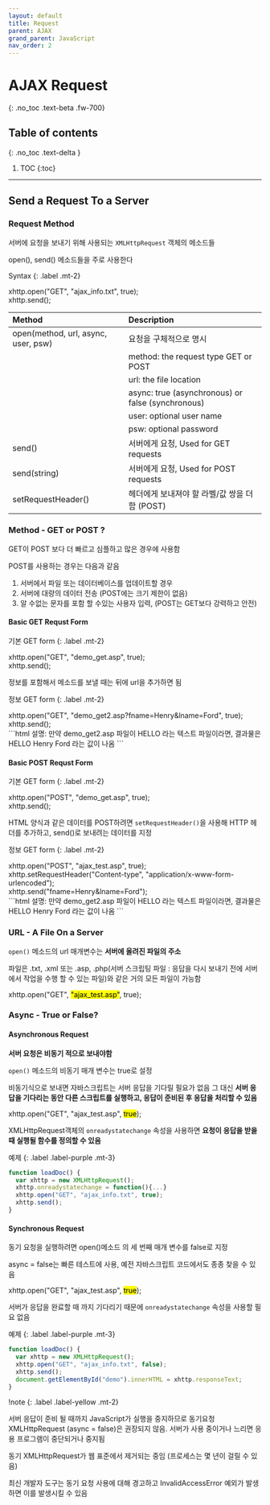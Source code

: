 ```yaml
---
layout: default
title: Request
parent: AJAX
grand_parent: JavaScript
nav_order: 2
---
```


# AJAX Request
{: .no_toc .text-beta .fw-700}

## Table of contents
{: .no_toc .text-delta }

1. TOC
{:toc}

---

## Send a Request To a Server

### Request Method

서버에 요청을 보내기 위해 사용되는 `XMLHttpRequest` 객체의 메소드들

open(), send() 메소드들을 주로 사용한다

Syntax
{: .label .mt-2}
<div class="code-example" markdown="1">
xhttp.open("GET", "ajax_info.txt", true); <br>
xhttp.send();                        
</div>

| Method                                 | Description                                       |
|:---------------------------------------|:--------------------------------------------------|
| open(method, url, async, user, psw)    | 요청을 구체적으로 명시                                |
|                                        | method: the request type GET or POST              |
|                                        | url: the file location                            |
|                                        | async: true (asynchronous) or false (synchronous) |
|                                        | user: optional user name                          |
|                                        | psw: optional password                            |
| send()                                 | 서버에게 요청, Used for GET requests                |
| send(string)                           | 서버에게 요청, Used for POST requests               |
| setRequestHeader()                     | 헤더에게 보내져야 할 라벨/값 쌍을 더함 (POST)          |

### Method - GET or POST ?

GET이 POST 보다 더 빠르고 심플하고 많은 경우에 사용함

POST를 사용하는 경우는 다음과 같음

1. 서버에서 파일 또는 데이터베이스를 업데이트할 경우
2. 서버에 대량의 데이터 전송 (POST에는 크기 제한이 없음)
3. 알 수없는 문자를 포함 할 수있는 사용자 입력, (POST는 GET보다 강력하고 안전)

#### Basic GET Requst Form

기본 GET form
{: .label .mt-2}
<div class="code-example" markdown="1">
xhttp.open("GET", "demo_get.asp", true); <br>
xhttp.send();                       
</div>

정보를 포함해서 메소드를 보낼 때는 뒤에 url을 추가하면 됨

정보 GET form
{: .label .mt-2}
<div class="code-example" markdown="1">
xhttp.open("GET", "demo_get2.asp?fname=Henry&lname=Ford", true); <br>
xhttp.send();                 
</div>
```html
설명: 만약 demo_get2.asp 파일이 HELLO 라는 텍스트 파일이라면, 결과물은 HELLO Henry Ford 라는 값이 나옴 
```

#### Basic POST Requst Form

기본 GET form
{: .label .mt-2}
<div class="code-example" markdown="1">
xhttp.open("POST", "demo_get.asp", true); <br>
xhttp.send();                       
</div>

HTML 양식과 같은 데이터를 POST하려면 `setRequestHeader()`을 사용해 HTTP 헤더를 추가하고, send()로 보내려는 데이터를 지정

정보 GET form
{: .label .mt-2}
<div class="code-example" markdown="1">
xhttp.open("POST", "ajax_test.asp", true); <br>
xhttp.setRequestHeader("Content-type", "application/x-www-form-urlencoded"); <br>
xhttp.send("fname=Henry&lname=Ford");             
</div>
```html
설명: 만약 demo_get2.asp 파일이 HELLO 라는 텍스트 파일이라면, 결과물은 HELLO Henry Ford 라는 값이 나옴 
```

### URL - A File On a Server

`open()` 메소드의 url 매개변수는 **서버에 올려진 파일의 주소**

파일은 .txt, .xml 또는 .asp, .php(서버 스크립팅 파일 : 응답을 다시 보내기 전에 서버에서 작업을 수행 할 수 있는 파일)와 같은 거의 모든 파일이 가능함

<div class="code-example" markdown="1">
xhttp.open("GET", <mark>"ajax_test.asp"</mark>, true);
</div>

### Async - True or False?

#### Asynchronous Request

**서버 요청은 비동기 적으로 보내야함**

`open()` 메소드의 비동기 매개 변수는 true로 설정

비동기식으로 보내면 자바스크립트는 서버 응답을 기다릴 필요가 없음 그 대신 **서버 응답을 기다리는 동안 다른 스크립트를 실행하고, 응답이 준비된 후 응답을 처리할 수 있음**

<div class="code-example" markdown="1">
xhttp.open("GET", "ajax_test.asp", <mark>true</mark>);
</div>

XMLHttpRequest객체의 `onreadystatechange` 속성을 사용하면 **요청이 응답을 받을 때 실행될 함수를 정의할 수 있음**

예제
{: .label .label-purple .mt-3}
```js
function loadDoc() {
  var xhttp = new XMLHttpRequest();
  xhttp.onreadystatechange = function(){...}
  xhttp.open("GET", "ajax_info.txt", true);
  xhttp.send();
}
```

#### Synchronous Request

동기 요청을 실행하려면 open()메소드 의 세 번째 매개 변수를 false로 지정

async = false는 빠른 테스트에 사용, 예전 자바스크립트 코드에서도 종종 찾을 수 있음

<div class="code-example" markdown="1">
xhttp.open("GET", "ajax_test.asp", <mark>true</mark>);
</div>

서버가 응답을 완료할 때 까지 기다리기 때문에 `onreadystatechange` 속성을 사용할 필요 없음

예제
{: .label .label-purple .mt-3}
```js
function loadDoc() {
  var xhttp = new XMLHttpRequest();
  xhttp.open("GET", "ajax_info.txt", false);
  xhttp.send();
  document.getElementById("demo").innerHTML = xhttp.responseText;
}
```

!note
{: .label .label-yellow .mt-2}
<div class="code-example" markdown="1">
서버 응답이 준비 될 때까지 JavaScript가 실행을 중지하므로 동기요청 XMLHttpRequest (async = false)은 권장되지 않음. 서버가 사용 중이거나 느리면 응용 프로그램이 중단되거나 중지됨

동기 XMLHttpRequest가 웹 표준에서 제거되는 중임 (프로세스는 몇 년이 걸릴 수 있음)

최신 개발자 도구는 동기 요청 사용에 대해 경고하고 InvalidAccessError 예외가 발생하면 이를 발생시킬 수 있음
</div>

